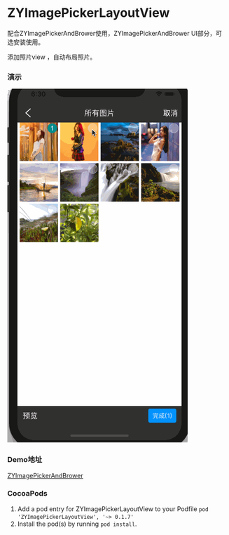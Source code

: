 
# ZYImagePickerLayoutView
配合ZYImagePickerAndBrower使用，ZYImagePickerAndBrower UI部分，可选安装使用。

添加照片view ，自动布局照片。

### 演示

![image](https://github.com/RainManGO/ZYImagePickerLayoutView/blob/master/imagePickerLayoutDemo.gif)

### Demo地址

[ZYImagePickerAndBrower](https://github.com/RainManGO/ZYImagePickerAndBrower)

### CocoaPods

1. Add a pod entry for ZYImagePickerLayoutView to your Podfile `pod 'ZYImagePickerLayoutView', '~> 0.1.7'`
2. Install the pod(s) by running `pod install`.
